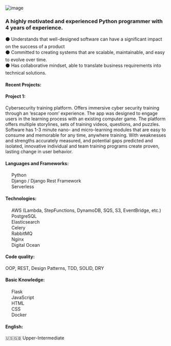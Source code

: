 ![image](https://github.com/dannytarn/dannytarn/blob/ae6d8d9d32cae08cb3d35a75d763a9b57e9c6c65/Banner-Github-Denys.jpg)

### A highly motivated and experienced Python programmer with 4 years of experience.
:black_circle: Understands that well-designed software can have a significant impact on the success of a product<br/>
:black_circle: Committed to creating systems that are scalable, maintainable, and easy to evolve over time. <br/>
:black_circle: Has collaborative mindset, able to translate business requirements into technical solutions. <br/>

#### Recent Projects:
#### Project 1: 
Cybersecurity training platform. Offers immersive cyber security training through an ‘escape room’ experience. The app was designed to engage users in the learning process with an existing computer game. The platform offers multiple storylines, sets of training videos, questions, and puzzles. Software has 1-3 minute nano- and micro-learning modules that are easy to consume and memorable for any time, anywhere training. With weaknesses and strengths accurately measured, and potential gaps predicted and isolated, innovative individual and team training programs create proven, lasting change in user behavior.


#### Languages and Frameworks:<br/>
<img height="15" width="15" src="https://cdn.simpleicons.org/python"/> Python <br/>
<img height="15" width="15" src="https://cdn.simpleicons.org/django"/> Django / Django Rest Framework <br/>
<img height="15" width="15" src="https://cdn.simpleicons.org/serverless"/> Serverless <br/>


#### Technologies: <br/>
<img height="15" width="15" src="https://cdn.simpleicons.org/amazon"/> AWS (Lambda, StepFunctions, DynamoDB, SQS, S3, EventBridge, etc.) <br/>
<img height="15" width="15" src="https://cdn.simpleicons.org/postgresql"/> PostgreSQL <br/>
<img height="15" width="15" src="https://cdn.simpleicons.org/elasticsearch"/> Elasticsearch <br/>
<img height="15" width="15" src="https://cdn.simpleicons.org/celery"/> Celery <br/>
<img height="15" width="15" src="https://cdn.simpleicons.org/rabbitmq"/> RabbitMQ <br/>
<img height="15" width="15" src="https://cdn.simpleicons.org/nginx"/> Nginx <br/>
<img height="15" width="15" src="https://cdn.simpleicons.org/digitalocean"/> Digital Ocean <br/>


#### Code quality: <br/>
OOP, REST, Design Patterns, TDD, SOLID, DRY

#### Basic Knowledge: 
<img height="15" width="15" src="https://cdn.simpleicons.org/flask"/> Flask <br/>
<img height="15" width="15" src="https://cdn.simpleicons.org/javascript"/> JavaScript <br/>
<img height="15" width="15" src="https://cdn.simpleicons.org/html5"/> HTML <br/>
<img height="15" width="15" src="https://cdn.simpleicons.org/css3"/> CSS <br/>
<img height="15" width="15" src="https://cdn.simpleicons.org/docker"/> Docker <br/>


#### English: 
:us::uk: Upper-Intermediate

